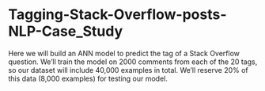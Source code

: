 # Tagging-Stack-Overflow-posts-NLP-Case_Study
Here we will build an ANN model to predict the tag of a Stack Overflow question. We’ll train the model on 2000 comments from each of the 20 tags, so our dataset will include 40,000 examples in total. We’ll reserve 20% of this data (8,000 examples) for testing our model.

